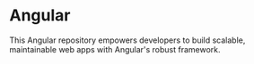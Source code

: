 # Angular
This Angular repository empowers developers to build scalable, maintainable web apps with Angular's robust framework.
